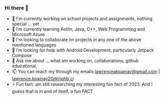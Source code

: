 ### Hi there 👋

<!--
**lawrenceakpainay/lawrenceakpainay** 

- 🔭 I’m currently working on ...
- 🌱 I’m currently learning ...
- 👯 I’m looking to collaborate on ...
- 🤔 I’m looking for help with ...
- 💬 Ask me about ...
- 📫 How to reach me: ...
- 😄 Pronouns: ...
- ⚡ Fun fact: ...
-->

- 🔭 I'm currently working on school projects and assignments, nothing special ... yet
- 🌱 I’m currently learning Kotlin, Java, C++,  Web Programming and Microsoft Azure
- 👯 I'm looking to collaborate on projects in any one of the above mentioned languages
- 🤔 I’m looking for help with Android Development, particularly Jetpack Compose
- 💬 Ask me about ... what am working on, collaborations, github educational, 
- 📫 You can reach my through my emails lawrenceakpainay@gmail.com | lawrence.kpainay20@inphb.ci
- ⚡ Fun fact: am still researching my interesting fun fact of 2023. And I guess that is in and of itself, a fun FACT
